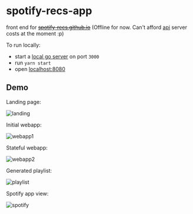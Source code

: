 # spotify-recs-app

front end for ~~[spotify-recs.github.io](https://spotify-recs.github.io)~~ (Offline for now. Can't afford [api](https://github.com/spotify-recs/api) server costs at the moment :p)

To run locally:

* start a [local go server](https://github.com/spotify-recs/api) on port `3000`
* run `yarn start`
* open [localhost:8080](http://localhost:8080)

## Demo

Landing page:

![landing](https://raw.githubusercontent.com/spotify-recs/spotify-recs.github.io/master/demo/landing.png)

Initial webapp:

![webapp1](https://raw.githubusercontent.com/spotify-recs/spotify-recs.github.io/master/demo/webapp1.png)

Stateful webapp:

![webapp2](https://raw.githubusercontent.com/spotify-recs/spotify-recs.github.io/master/demo/webapp2.png)

Generated playlist:

![playlist](https://raw.githubusercontent.com/spotify-recs/spotify-recs.github.io/master/demo/playlist.png)

Spotify app view:

![spotify](https://raw.githubusercontent.com/spotify-recs/spotify-recs.github.io/master/demo/spotify.png)